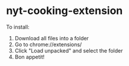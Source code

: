 # nyt-cooking-extension

To install:

1. Download all files into a folder
2. Go to chrome://extensions/
3. Click "Load unpacked" and select the folder
4. Bon appetit!
